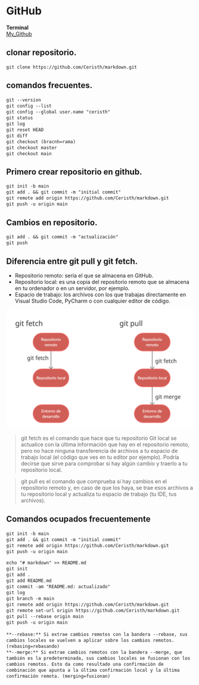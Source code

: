 # GitHub

**Terminal**  
[My_Github](https://github.com/Ceristh/markdown)  

## clonar repositorio.  
~~~
git clone https://github.com/Ceristh/markdown.git
~~~

## comandos frecuentes.  
~~~
git --version
git config --list
git config --global user.name "ceristh"
git status
git log
git reset HEAD
git diff
git checkout (bracnh=rama)
git checkout master
git checkout main
~~~

## Primero crear repositorio en github.  
~~~
git init -b main
git add . && git commit -m "initial commit"
git remote add origin https://github.com/Ceristh/markdown.git
git push -u origin main
~~~

## Cambios en repositorio.  
~~~
git add . && git commit -m "actualización"
git push
~~~

## Diferencia entre git pull y git fetch.    

+ Repositorio remoto: sería el que se almacena en GitHub.  
+ Repositorio local: es una copia del repositorio remoto que se almacena en tu ordenador o en un servidor, por ejemplo.  
+ Espacio de trabajo: los archivos con los que trabajas directamente en Visual Studio Code, PyCharm o con cualquier editor de código.  

![git fetch y git pull](./img/git-fetch-vs-git-pull-diferencias.png "git fetch y git pull")

>git fetch es el comando que hace que tu repositorio Git local se actualice con la última información que hay en el repositorio remoto, pero no hace ninguna transferencia de archivos a tu espacio de trabajo local (el código que ves en tu editor por ejemplo). Podría decirse que sirve para comprobar si hay algún cambio y traerlo a tu repositorio local.  

>git pull es el comando que comprueba si hay cambios en el repositorio remoto y, en caso de que los haya, se trae esos archivos a tu repositorio local y actualiza tu espacio de trabajo (tu IDE, tus archivos).  

## Comandos ocupados frecuentemente   
~~~
git init -b main
git add . && git commit -m "initial commit"
git remote add origin https://github.com/Ceristh/markdown.git
git push -u origin main
~~~
~~~
echo "# markdown" >> README.md
git init
git add .
git add README.md
git commit -am "README.md: actualizado"
git log
git branch -m main
git remote add origin https://github.com/Ceristh/markdown.git
git remote set-url origin https://github.com/Ceristh/markdown.git
git pull --rebase origin main
git push -u origin main

**--rebase:** Si extrae cambios remotos con la bandera --rebase, sus cambios locales se vuelven a aplicar sobre los cambios remotos. (rebasing=rebasando)
**--merge:** Si extrae cambios remotos con la bandera --merge, que también es la predeterminada, sus cambios locales se fusionan con los cambios remotos. Esto da como resultado una confirmación de combinación que apunta a la última confirmación local y la última confirmación remota. (merging=fusionan)
~~~